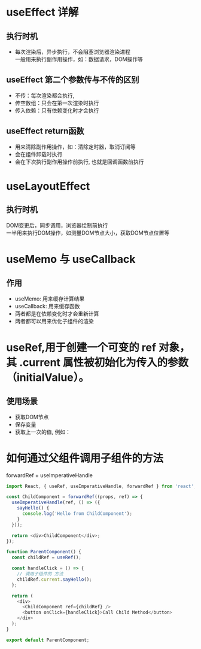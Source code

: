 # useEffect 详解
## 执行时机
- 每次渲染后，异步执行，不会阻塞浏览器渲染进程    
一般用来执行副作用操作，如：数据请求，DOM操作等

## useEffect 第二个参数传与不传的区别
- 不传：每次渲染都会执行,
- 传空数组：只会在第一次渲染时执行
- 传入依赖：只有依赖变化时才会执行
## useEffect return函数
- 用来清除副作用操作，如：清除定时器，取消订阅等
- 会在组件卸载时执行
- 会在下次执行副作用操作前执行, 也就是回调函数前执行


# useLayoutEffect
## 执行时机
DOM变更后，同步调用，浏览器绘制前执行     
一半用来执行DOM操作，如测量DOM节点大小，获取DOM节点位置等

# useMemo 与 useCallback
## 作用
- useMemo: 用来缓存计算结果
- useCallback: 用来缓存函数
- 两者都是在依赖变化时才会重新计算
- 两者都可以用来优化子组件的渲染

# useRef,用于创建一个可变的 ref 对象，其 .current 属性被初始化为传入的参数（initialValue）。
## 使用场景
- 获取DOM节点
- 保存变量
- 获取上一次的值, 例如：


# 如何通过父组件调用子组件的方法
forwardRef + useImperativeHandle
```js
import React, { useRef, useImperativeHandle, forwardRef } from 'react';

const ChildComponent = forwardRef((props, ref) => {
  useImperativeHandle(ref, () => ({
    sayHello() {
      console.log('Hello from ChildComponent');
    }
  }));

  return <div>ChildComponent</div>;
});

function ParentComponent() {
  const childRef = useRef();

  const handleClick = () => {
    // 调用子组件的 方法
    childRef.current.sayHello();
  };

  return (
    <div>
      <ChildComponent ref={childRef} />
      <button onClick={handleClick}>Call Child Method</button>
    </div>
  );
}

export default ParentComponent;
```